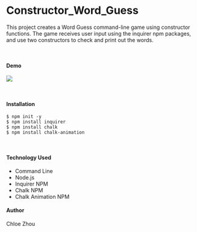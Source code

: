 # Constructor_Word_Guess

This project creates a Word Guess command-line game using constructor functions. The game receives user input using the inquirer npm packages, and use two constructors to check and print out the words.

<br>

#### Demo 

![](demo.gif)

<br>

#### Installation
```
$ npm init -y
$ npm install inquirer
$ npm install chalk
$ npm install chalk-animation
```

<br>


#### Technology Used


* Command Line
* Node.js
* Inquirer NPM
* Chalk NPM
* Chalk Animation NPM



#### Author
Chloe Zhou